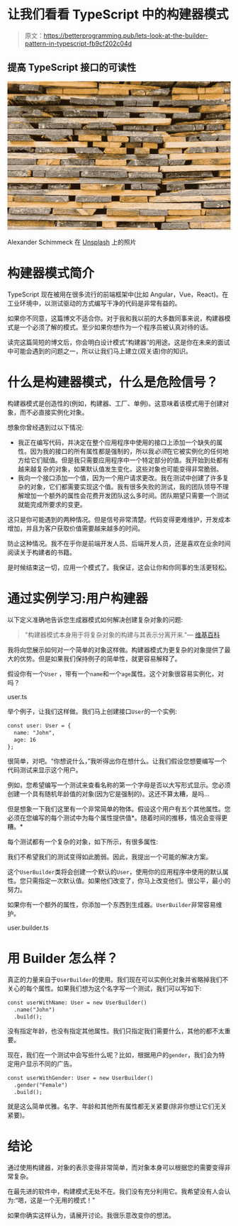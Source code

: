 # 让我们看看 TypeScript 中的构建器模式

> 原文：<https://betterprogramming.pub/lets-look-at-the-builder-pattern-in-typescript-fb9cf202c04d>

## 提高 TypeScript 接口的可读性

![](img/8aea981cbd06a4a5e6d89936a5e7d076.png)

Alexander Schimmeck 在 [Unsplash](https://unsplash.com/s/photos/builder?utm_source=unsplash&utm_medium=referral&utm_content=creditCopyText) 上的照片

# 构建器模式简介

TypeScript 现在被用在很多流行的前端框架中(比如 Angular，Vue，React)。在工业环境中，以测试驱动的方式编写干净的代码是非常有益的。

如果你不同意，这篇博文不适合你。对于我和我以前的大多数同事来说，构建器模式是一个必须了解的模式。至少如果你想作为一个程序员被认真对待的话。

读完这篇简短的博文后，你会明白设计模式“构建器”的用途。这是你在未来的面试中可能会遇到的问题之一，所以让我们马上建立(双关语)你的知识。

# 什么是构建器模式，什么是危险信号？

构建器模式是创造性的(例如，构建器、工厂、单例)。这意味着该模式用于创建对象，而不必直接实例化对象。

想象你曾经遇到过以下情况:

*   我正在编写代码，并决定在整个应用程序中使用的接口上添加一个缺失的属性。因为我的接口的所有属性都是强制的，所以我*必须*在它被实例化的任何地方给它们赋值。但是我只需要应用程序中一个特定部分的值。我开始到处都有越来越复杂的对象，如果默认值发生变化，这些对象也可能变得非常脆弱。
*   我向一个接口添加一个值，因为一个用户请求更改。我在测试中创建了许多复杂的对象，它们都需要实现这个值。我有很多失败的测试，我的团队领导不理解增加一个额外的属性会花费开发团队这么多时间。团队期望只需要一个测试就能完成所要求的变更。

这只是你可能遇到的两种情况。但是信号非常清楚。代码变得更难维护，开发成本增加，并且为客户获取价值需要越来越多的时间。

防止这种情况。我不在乎你是前端开发人员、后端开发人员，还是喜欢在业余时间阅读关于构建者的书籍。

是时候结束这一切，应用一个模式了。我保证，这会让你和你同事的生活更轻松。

# 通过实例学习:用户构建器

以下定义准确地告诉您生成器模式如何解决创建复杂对象的问题:

> "构建器模式本身用于将复杂对象的构建与其表示分离开来."— [维基百科](https://en.wikipedia.org/wiki/Builder_pattern)

我将向您展示如何对一个简单的对象这样做。构建器模式为更复杂的对象提供了最大的优势。但是如果我们保持例子的简单性，就更容易解释了。

假设你有一个`User` ，带有一个`name`和一个`age`属性。这个对象很容易实例化，对吗？

user.ts

举个例子，让我们这样做。我们马上创建接口`User`的一个实例:

```
const user: User = {
  name: "John",
  age: 16
};
```

很简单，对吧。“你想说什么，”我听得出你在想什么。让我们假设您想要编写一个代码测试来显示这个用户。

例如，您希望编写一个测试来查看名称的第一个字母是否以大写形式显示。您必须创建一个具有随机年龄值的对象(因为它是强制的)。这还不算太糟，是吗…

但是想象一下我们这里有一个非常简单的物体。假设这个用户有五个其他属性。您必须在您编写的每个测试中为每个属性提供值*。随着时间的推移，情况会变得更糟。*

每个测试都有一个复杂的对象，如下所示，有很多属性:

我们不希望我们的测试变得如此脆弱。因此，我提出一个可能的解决方案。

这个`UserBuilder`类将会创建一个默认的`User`，使用你的应用程序中使用的默认属性。您只需指定一次默认值。如果他们改变了，你马上改变他们。很公平，最小的努力。

如果你有一个额外的属性，你添加一个东西到生成器。`UserBuilder`非常容易维护。

user.builder.ts

# 用 Builder 怎么样？

真正的力量来自于`UserBuilder`的使用。我们现在可以实例化对象并省略掉我们不关心的每个属性。如果我们想为这个名字写一个测试，我们可以写如下:

```
const userWithName: User = new UserBuilder()
  .name("John")
  .build();
```

没有指定年龄，也没有指定其他属性。我们只指定我们需要什么，其他的都不太重要。

现在，我们在一个测试中会写些什么呢？比如，根据用户的`gender`，我们会为特定用户显示不同的广告。

```
const userWithGender: User = new UserBuilder()
  .gender("Female")
  .build();
```

就是这么简单优雅。名字、年龄和其他所有属性都无关紧要(除非你想让它们无关紧要)。

# 结论

通过使用构建器，对象的表示变得非常简单，而对象本身可以根据您的需要变得非常复杂。

在最先进的软件中，构建模式无处不在。我们没有充分利用它。我希望没有人会认为:“嗯，这是一个无用的模式！”

如果你确实这样认为，请展开讨论。我很乐意改变你的想法。